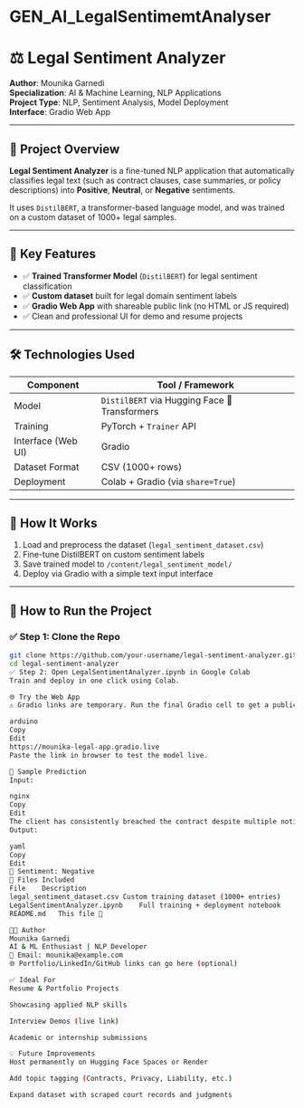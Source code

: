 # GEN_AI_LegalSentimemtAnalyser
# ⚖️ Legal Sentiment Analyzer

**Author**: Mounika Garnedi  
**Specialization**: AI & Machine Learning, NLP Applications  
**Project Type**: NLP, Sentiment Analysis, Model Deployment  
**Interface**: Gradio Web App  

---

## 📌 Project Overview

**Legal Sentiment Analyzer** is a fine-tuned NLP application that automatically classifies legal text (such as contract clauses, case summaries, or policy descriptions) into **Positive**, **Neutral**, or **Negative** sentiments.

It uses `DistilBERT`, a transformer-based language model, and was trained on a custom dataset of 1000+ legal samples.

---

## 🎯 Key Features

- ✅ **Trained Transformer Model** (`DistilBERT`) for legal sentiment classification  
- ✅ **Custom dataset** built for legal domain sentiment labels  
- ✅ **Gradio Web App** with shareable public link (no HTML or JS required)  
- ✅ Clean and professional UI for demo and resume projects

---

## 🛠️ Technologies Used

| Component          | Tool / Framework                      |
|-------------------|----------------------------------------|
| Model              | `DistilBERT` via Hugging Face 🤗 Transformers |
| Training           | PyTorch + `Trainer` API                |
| Interface (Web UI) | Gradio                                 |
| Dataset Format     | CSV (1000+ rows)                       |
| Deployment         | Colab + Gradio (via `share=True`)      |

---

## 🧠 How It Works

1. Load and preprocess the dataset (`legal_sentiment_dataset.csv`)
2. Fine-tune DistilBERT on custom sentiment labels
3. Save trained model to `/content/legal_sentiment_model/`
4. Deploy via Gradio with a simple text input interface

---

## 🚀 How to Run the Project

### ✅ Step 1: Clone the Repo

```bash
git clone https://github.com/your-username/legal-sentiment-analyzer.git
cd legal-sentiment-analyzer
✅ Step 2: Open LegalSentimentAnalyzer.ipynb in Google Colab
Train and deploy in one click using Colab.

🌐 Try the Web App
⚠️ Gradio links are temporary. Run the final Gradio cell to get a public link like this:

arduino
Copy
Edit
https://mounika-legal-app.gradio.live
Paste the link in browser to test the model live.

🧪 Sample Prediction
Input:

nginx
Copy
Edit
The client has consistently breached the contract despite multiple notices.
Output:

yaml
Copy
Edit
📘 Sentiment: Negative
📂 Files Included
File	Description
legal_sentiment_dataset.csv	Custom training dataset (1000+ entries)
LegalSentimentAnalyzer.ipynb	Full training + deployment notebook
README.md	This file 📄

👩‍💻 Author
Mounika Garnedi
AI & ML Enthusiast | NLP Developer
📧 Email: mounika@example.com
🌐 Portfolio/LinkedIn/GitHub links can go here (optional)

✅ Ideal For
Resume & Portfolio Projects

Showcasing applied NLP skills

Interview Demos (live link)

Academic or internship submissions

💡 Future Improvements
Host permanently on Hugging Face Spaces or Render

Add topic tagging (Contracts, Privacy, Liability, etc.)

Expand dataset with scraped court records and judgments


